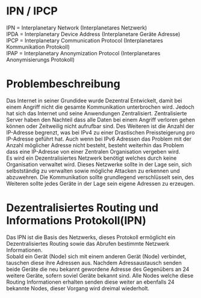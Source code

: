   # IPN / IPCP
  IPN = Interplanetary Network (Interplanetares Netzwerk)<br/>
  IPDA = Interplanetary Device Address (Interplanetare Geräte Adresse)<br/>
  IPCP = Interplanetary Communication Protocol (Interplanetares Kommunikation Protokoll)<br/>
  IPAP = Interplanetary Anonymization Protocol (Interplanetares Anonymisierungs Protokoll)<br/>

  # Problembeschreibung
  Das Internet in seiner Grundidee wurde Dezentral Entwickelt, damit bei einem Angriff nicht die gesamte Kommunikation unterbrochen wird. Jedoch hat sich das Internet und seine Anwendungen Zentralisiert. Zentralisierte Server haben den Nachteil dass alle Daten bei einem Angriff verloren gehen können oder Zeitweilig nicht aufrufbar sind. Des Weiteren ist die Anzahl der IP-Adresse begrenzt, was bei IPv4 zu einer Drastischen Preissteigerung pro IP-Adresse geführt hat. Auch wenn bei IPv6 Adressen das Problem mit der Anzahl möglicher Adresse nicht besteht, besteht weiterhin das Problem dass eine IP-Adresse von einer Zentralen Organisation vergeben wird.<br/>
  Es wird ein Dezentralisiertes Netzwerk benötigt welches durch keine Organisation verwaltet wird. Dieses Netzwerke sollte in der Lage sein, sich selbstständig zu verwalten sowie mögliche Attacken zu erkennen und abzuwehren. Die Kommunikation sollte grundlegend verschlüsselt sein, des Weiteren sollte jedes Geräte in der Lage sein eigene Adressen zu erzeugen.<br/>

  # Dezentralisiertes Routing und Informations Protokoll(IPN)
  Das IPN ist die Basis des Netzwerks, dieses Protokoll ermöglicht ein Dezentralisiertes Routing sowie das Abrufen bestimmte Netzwerk Informationen.<br/>
  Sobald ein Gerät (Node) sich mit einem anderen Gerät (Node) verbindet, tauschen diese ihre Adressen aus. Nachdem Adressaustausch senden beide Geräte die neu bekannt gewordene Adresse des Gegenübers an 24 weitere Geräte, sofern soviel Geräte bekannt sind. Alle Nodes welche diese Routing Informationen erhalten senden diese weiter an ebenfalls 24 bekannte Nodes, dieser Vorgang wird dreimal wiederholt.
